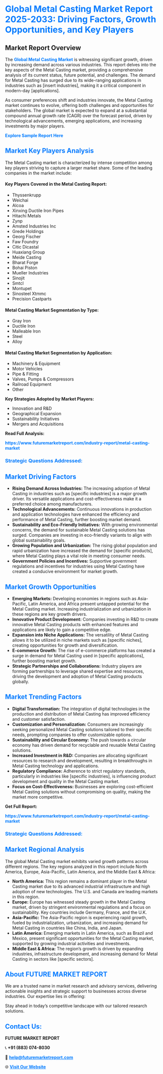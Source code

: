 <h1 style="color: #007BFF;">Global Metal Casting Market Report 2025-2033: Driving Factors, Growth Opportunities, and Key Players</h1>

<section id="overview">
<h2>Market Report Overview</h2>
<p>The <a href="https://www.futuremarketreport.com/industry-report/metal-casting-market" style="color: #007BFF; text-decoration: none;"><strong>Global Metal Casting Market</strong></a> is witnessing significant growth, driven by increasing demand across various industries. This report delves into the key aspects of the Metal Casting market, providing a comprehensive analysis of its current status, future potential, and challenges. The demand for Metal Casting has surged due to its wide-ranging applications in industries such as [insert industries], making it a critical component in modern-day [applications].</p>
<p>As consumer preferences shift and industries innovate, the Metal Casting market continues to evolve, offering both challenges and opportunities for stakeholders. The global market is expected to expand at a substantial compound annual growth rate (CAGR) over the forecast period, driven by technological advancements, emerging applications, and increasing investments by major players.</p>
</section>

<section id="overview">
<p><a href="https://www.futuremarketreport.com/request-sample/reportId=30812" style="color: #007BFF; text-decoration: none;"><strong>Explore Sample Report Here</strong></a></p>
</section>

<section id="key-players">
<h2 style="color: #007BFF;">Market Key Players Analysis</h2>
<p>The Metal Casting market is characterized by intense competition among key players striving to capture a larger market share. Some of the leading companies in the market include:</p>
<h4>Key Players Covered in the Metal Casting Report:</h4>
<ul><li>Thyssenkrupp</li><li>Weichai</li><li>Alcoa</li><li>Xinxing Ductile Iron Pipes</li><li>Hitachi Metals</li><li>Zynp</li><li>Amsted Industries Inc</li><li>Grede Holdings</li><li>Georg Fischer</li><li>Faw Foundry</li><li>Citic Dicastal</li><li>Huaxiang Group</li><li>Meide Casting</li><li>Bharat Forge</li><li>Bohai Piston</li><li>Mueller Industries</li><li>Sinojit</li><li>Smtcl</li><li>Montupet</li><li>Sinosteel Xtmmc</li><li>Precision Castparts</li></ul>
<h4>Metal Casting Market Segmentation by Type:</h4>
<ul><li>Gray Iron</li><li>Ductile Iron</li><li>Malleable Iron</li><li>Steel</li><li>Alloy</li></ul>

<h4>Metal Casting Market Segmentation by Application:</h4>
<ul><li>Machinery &amp; Equipment</li><li>Motor Vehicles</li><li>Pipe &amp; Fitting</li><li>Valves, Pumps &amp; Compressors</li><li>Railroad Equipment</li><li>Other</li></ul>
<p><strong>Key Strategies Adopted by Market Players:</strong></p>
<ul>
<li>Innovation and R&D</li>
<li>Geographical Expansion</li>
<li>Sustainability Initiatives</li>
<li>Mergers and Acquisitions</li>
</ul>
</section>

<section>
<p><strong>Read Full Analysis: </strong></p><a href="https://www.futuremarketreport.com/industry-report/metal-casting-market" style="color: #007BFF; text-decoration: none;"><strong>https://www.futuremarketreport.com/industry-report/metal-casting-market</strong></a>
<h3 style="color: #007BFF;">Strategic Questions Addressed:</h3>
</section>

<section id="driving-factors">
<h2 style="color: #007BFF;">Market Driving Factors</h2>
<ul>
<li><strong>Rising Demand Across Industries:</strong> The increasing adoption of Metal Casting in industries such as [specific industries] is a major growth driver. Its versatile applications and cost-effectiveness make it a preferred choice among manufacturers.</li>
<li><strong>Technological Advancements:</strong> Continuous innovations in production and application technologies have enhanced the efficiency and performance of Metal Casting, further boosting market demand.</li>
<li><strong>Sustainability and Eco-Friendly Initiatives:</strong> With growing environmental concerns, the demand for sustainable Metal Casting solutions has surged. Companies are investing in eco-friendly variants to align with global sustainability goals.</li>
<li><strong>Growing Population and Urbanization:</strong> The rising global population and rapid urbanization have increased the demand for [specific products], where Metal Casting plays a vital role in meeting consumer needs.</li>
<li><strong>Government Policies and Incentives:</strong> Supportive government regulations and incentives for industries using Metal Casting have created a conducive environment for market growth.</li>
</ul>
</section>

<section id="growth-opportunities">
<h2 style="color: #007BFF;">Market Growth Opportunities</h2>
<ul>
<li><strong>Emerging Markets:</strong> Developing economies in regions such as Asia-Pacific, Latin America, and Africa present untapped potential for the Metal Casting market. Increasing industrialization and urbanization in these regions are key growth drivers.</li>
<li><strong>Innovative Product Development:</strong> Companies investing in R&D to create innovative Metal Casting products with enhanced features and applications are likely to gain a competitive edge.</li>
<li><strong>Expansion into Niche Applications:</strong> The versatility of Metal Casting allows it to be utilized in niche markets such as [specific niches], creating opportunities for growth and diversification.</li>
<li><strong>E-commerce Growth:</strong> The rise of e-commerce platforms has created a surge in demand for Metal Casting used in [specific applications], further boosting market growth.</li>
<li><strong>Strategic Partnerships and Collaborations:</strong> Industry players are forming partnerships to leverage shared expertise and resources, driving the development and adoption of Metal Casting products globally.</li>
</ul>
</section>

<section id="trending-factors">
<h2 style="color: #007BFF;">Market Trending Factors</h2>
<ul>
<li><strong>Digital Transformation:</strong> The integration of digital technologies in the production and distribution of Metal Casting has improved efficiency and customer satisfaction.</li>
<li><strong>Customization and Personalization:</strong> Consumers are increasingly seeking personalized Metal Casting solutions tailored to their specific needs, prompting companies to offer customizable options.</li>
<li><strong>Sustainability and Circular Economy:</strong> The push towards a circular economy has driven demand for recyclable and reusable Metal Casting solutions.</li>
<li><strong>Increased Investment in R&D:</strong> Companies are allocating significant resources to research and development, resulting in breakthroughs in Metal Casting technology and applications.</li>
<li><strong>Regulatory Compliance:</strong> Adherence to strict regulatory standards, particularly in industries like [specific industries], is influencing product development and quality in the Metal Casting market.</li>
<li><strong>Focus on Cost-Effectiveness:</strong> Businesses are exploring cost-efficient Metal Casting solutions without compromising on quality, making the market more competitive.</li>
</ul>
</section>

<section>
<p><strong>Get Full Report: </strong></p><a href="https://www.futuremarketreport.com/industry-report/metal-casting-market" style="color: #007BFF; text-decoration: none;"><strong>https://www.futuremarketreport.com/industry-report/metal-casting-market</strong></a>
<h3 style="color: #007BFF;">Strategic Questions Addressed:</h3>
</section>


<section id="regional-analysis">
<h2 style="color: #007BFF;">Market Regional Analysis</h2>
<p>The global Metal Casting market exhibits varied growth patterns across different regions. The key regions analyzed in this report include North America, Europe, Asia-Pacific, Latin America, and the Middle East & Africa:</p>
<ul>
<li><strong>North America:</strong> This region remains a dominant player in the Metal Casting market due to its advanced industrial infrastructure and high adoption of new technologies. The U.S. and Canada are leading markets in this region.</li>
<li><strong>Europe:</strong> Europe has witnessed steady growth in the Metal Casting market, driven by stringent environmental regulations and a focus on sustainability. Key countries include Germany, France, and the U.K.</li>
<li><strong>Asia-Pacific:</strong> The Asia-Pacific region is experiencing rapid growth, fueled by industrialization, urbanization, and increasing demand for Metal Casting in countries like China, India, and Japan.</li>
<li><strong>Latin America:</strong> Emerging markets in Latin America, such as Brazil and Mexico, present significant opportunities for the Metal Casting market, supported by growing industrial activities and investments.</li>
<li><strong>Middle East & Africa:</strong> The region’s growth is driven by expanding industries, infrastructure development, and increasing demand for Metal Casting in sectors like [specific sectors].</li>
</ul>
</section>

<footer>
<h2 style="color: #007BFF;">About FUTURE MARKET REPORT</h2>
<p>We are a trusted name in market research and advisory services, delivering actionable insights and strategic support to businesses across diverse industries. Our expertise lies in offering:</p>

<p>Stay ahead in today’s competitive landscape with our tailored research solutions.</p>

<h2 style="color: #007BFF;">Contact Us:</h2>
<p><strong>FUTURE MARKET REPORT</strong></p>
<p>📞 <strong>+91 (883) 074-8030</strong></p>
<p>📧 <strong><a href="mailto:help@futuremarketreport.com" style="color: #007BFF;">help@futuremarketreport.com</a></strong></p>
<p>🌐 <strong><a href="https://www.futuremarketreport.com/" style="color: #007BFF;">Visit Our Website</a></strong></p>
</footer>